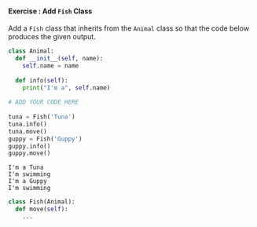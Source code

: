 #### Exercise : Add `Fish` Class

Add a `Fish` class that inherits from the `Animal` class so that the code below produces the given output.

<include src="inputOutput.md" boilerplate> 
<span id="input">

```python
class Animal:
  def __init__(self, name):
    self.name = name
    
  def info(self):
    print("I'm a", self.name)
    
# ADD YOUR CODE HERE
    
tuna = Fish('Tuna')
tuna.info()
tuna.move()
guppy = Fish('Guppy')
guppy.info()
guppy.move()
```
</span>
<span id="output">

```
I'm a Tuna
I'm swimming
I'm a Guppy
I'm swimming
```
</span>
</include>

<panel type="seamless" header="%%:bulb: Partial solution%%">

```python
class Fish(Animal):
  def move(self):
    ...
```

</panel>